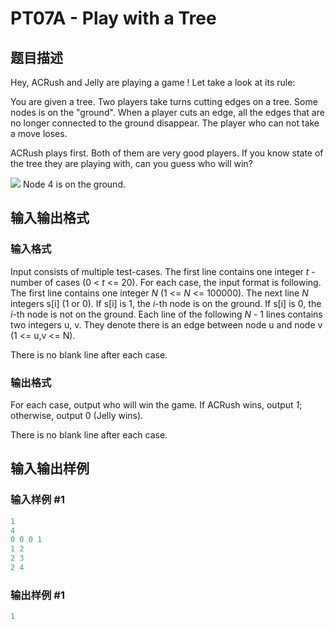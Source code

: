 # PT07A - Play with a Tree

## 题目描述

 Hey, ACRush and Jelly are playing a game ! Let take a look at its rule:

You are given a tree. Two players take turns cutting edges on a tree. Some nodes is on the "ground". When a player cuts an edge, all the edges that are no longer connected to the ground disappear. The player who can not take a move loses.

ACRush plays first. Both of them are very good players. If you know state of the tree they are playing with, can you guess who will win?

![](https://cdn.luogu.com.cn/upload/vjudge_pic/SP1477/feb027943b86a4264abe2241ae184c0d7007eb0e.png) Node 4 is on the ground.

## 输入输出格式

### 输入格式

 Input consists of multiple test-cases. The first line contains one integer _t_ - number of cases (0 < _t_ <= 20). For each case, the input format is following. The first line contains one integer _N_ (1 <= _N_ <= 100000). The next line _N_ integers s\[i\] (1 or 0). If s\[i\] is 1, the _i_-th node is on the ground. If s\[i\] is 0, the _i_-th node is not on the ground. Each line of the following _N_ - 1 lines contains two integers u, v. They denote there is an edge between node u and node v (1 <= u,v <= N).

There is no blank line after each case.

### 输出格式

 For each case, output who will win the game. If ACRush wins, output _1_; otherwise, output 0 (Jelly wins).

There is no blank line after each case.

## 输入输出样例

### 输入样例 #1

```cpp
1
4
0 0 0 1
1 2
2 3
2 4
```


### 输出样例 #1

```cpp
1
```


